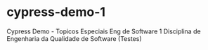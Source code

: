 # cypress-demo-1
Cypress Demo - Topicos Especiais Eng de Software 1
Disciplina de Engenharia da Qualidade de Software (Testes)